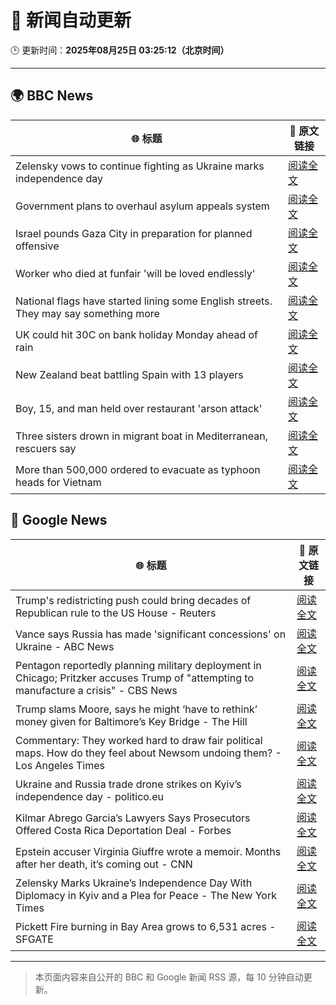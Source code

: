 # 🧠 新闻自动更新

🕒 更新时间：**2025年08月25日 03:25:12（北京时间）**

---

## 🌍 BBC News

| 🌐 标题 | 🔗 原文链接 |
|--------|-------------|
| Zelensky vows to continue fighting as Ukraine marks independence day | [阅读全文](https://www.bbc.com/news/articles/czxy2v9dzgxo?at_medium=RSS&at_campaign=rss) |
| Government plans to overhaul asylum appeals system | [阅读全文](https://www.bbc.com/news/articles/cg4xp4ywk47o?at_medium=RSS&at_campaign=rss) |
| Israel pounds Gaza City in preparation for planned offensive | [阅读全文](https://www.bbc.com/news/articles/cvg478y8l09o?at_medium=RSS&at_campaign=rss) |
| Worker who died at funfair 'will be loved endlessly' | [阅读全文](https://www.bbc.com/news/articles/c2djy596rezo?at_medium=RSS&at_campaign=rss) |
| National flags have started lining some English streets. They may say something more | [阅读全文](https://www.bbc.com/news/articles/cx271162ee3o?at_medium=RSS&at_campaign=rss) |
| UK could hit 30C on bank holiday Monday ahead of rain | [阅读全文](https://www.bbc.com/news/articles/cj6yp0j7znxo?at_medium=RSS&at_campaign=rss) |
| New Zealand beat battling Spain with 13 players | [阅读全文](https://www.bbc.com/sport/rugby-union/articles/cn85q4nnjglo?at_medium=RSS&at_campaign=rss) |
| Boy, 15, and man held over restaurant 'arson attack' | [阅读全文](https://www.bbc.com/news/articles/c1dxy4e9q49o?at_medium=RSS&at_campaign=rss) |
| Three sisters drown in migrant boat in Mediterranean, rescuers say | [阅读全文](https://www.bbc.com/news/articles/cp89rqgjq1no?at_medium=RSS&at_campaign=rss) |
| More than 500,000 ordered to evacuate as typhoon heads for Vietnam | [阅读全文](https://www.bbc.com/news/articles/cx2pw5ypwqeo?at_medium=RSS&at_campaign=rss) |

## 📰 Google News

| 🌐 标题 | 🔗 原文链接 |
|--------|-------------|
| Trump's redistricting push could bring decades of Republican rule to the US House - Reuters | [阅读全文](https://news.google.com/rss/articles/CBMitgFBVV95cUxNWjhra0pRc0FkM2pFYjRvRHJiQUtPdEVKRW1IM2gtSnpoTzBoQkpSSlhYdlAza291SHlYVnY3U2xPUzVWZkowOGNFXy1OV3YxU3Vibk4xUlp5SHVLcXYzYjJEVzN0bm4yQ2VwelFfX05meWNxWWd1Qjk0WlJ1Y1E3eExOLVlySHQ5TDZmNVpUN281Tmp0X3YtZzJpbEtYV3l4am9tMV9GN0Z1RU9BdXB5TW1salZBZw?oc=5) |
| Vance says Russia has made 'significant concessions' on Ukraine - ABC News | [阅读全文](https://news.google.com/rss/articles/CBMiogFBVV95cUxNLUZMZDYzMjc3bllNRGEwajI2N3NuMUZJaWFIcE9WQ3Q4b2pOblNjcEJxVnJpeldZWjNlbHJ3dktJZ3dydWlEc0ZyUzVmUUs5bklKaGJoQXd4YXNfVW13NjNTRVF0QnUyRVExZUplOF90ZlZtMV9md19uX1JPQmhtdmhjelRoQ2FHbXhNV1FxZWVjenZXbTR5cWxvQ1lWMnNTVnfSAacBQVVfeXFMTlZGdFdGaXJCWVFsSGcwaU9LaVNlV1VEdXlEQnFEcXdraUpPYnkza1NueXl6VzIxRXlwZzRmWG9GcUJRb2V6V0t6MDZPLXpobzNyWWdxLVhDT3l4YnpERlVNaEF3bVB0aG9LUDN3Y0t0RTg3N01ySW95Q3N4MDZYTnNWWXJTZWppbFBCZEc3M29UNFcxZEtGb0JRXy1EUlVMdWhfSUJiU2s?oc=5) |
| Pentagon reportedly planning military deployment in Chicago; Pritzker accuses Trump of "attempting to manufacture a crisis" - CBS News | [阅读全文](https://news.google.com/rss/articles/CBMipAFBVV95cUxOU2JFTm4yVkZ3MHdKOXpseEVnSFpOcnk0eGZXWWVxNDMtT1R4MWhKcVpwNGZwVldIYXN2aW1GZmZLWkVJM0J4QmM0eWpoSGVKZW9xTEdwUTFWQU1jWFN1M2IxMXFFaDcyRUpYX3dlOFNoVm04cUVsaXpyN2hFM2t4WXRjQUM3cktaQ0ZMZEdaNWdVanVzc0NBajJyWmtDNk5nams4Tw?oc=5) |
| Trump slams Moore, says he might ‘have to rethink’ money given for Baltimore’s Key Bridge - The Hill | [阅读全文](https://news.google.com/rss/articles/CBMikAFBVV95cUxQcmxVTVhzU1ZKMVdjSlVtdGJVQWJfWGJwdHRmRmVzdDJzMjlNV3RIYWxTWkRDUXhJb09GR0xEbG56Si1RLUNneDN2cGxjRWVDd2ppVkt0eUdYWlhyTVRiREhCMy0tSzVWYk9JSVVvM1RkM2gzOTJzcTJSV0NCN2ZoM2lJVFNuRFFFTE5UcDRLWlnSAZYBQVVfeXFMUFdlaEhvQXlfdVJ2NDRNSWZybUZIMFBjZkZONVVCYXJJT0MzNUZHWW9mZHJjeXUxZkZRQnlZSlRERTVRcDVhdEFMRjBBS3YzS205UnF0Qlh5VEUzZVVtZ0oyckJTV1M2WktzcFBKck5kSVJzWjZXaUtZQUlFV3dWS2NlWVRsRU9fb0VxWVY4Rk9oMDMwV25R?oc=5) |
| Commentary: They worked hard to draw fair political maps. How do they feel about Newsom undoing them? - Los Angeles Times | [阅读全文](https://news.google.com/rss/articles/CBMiswFBVV95cUxPdmpiU0RKZHZSNTlWS2tpWkRzYzRjdVp0ZThEQnRpZ21Vc2tyV2d6Nk44aS0tSUlQaGUwWlFqUjhQX215ZmFGb2RIenZqZ3JhcXZ0RUFNMnlPWWZTUlRxWUxWZV9BYkNoUFlfZ08xNUtTYXJqbElaMWJfdFFEVkl4ZEVfRnYyUzNnVVhaclhtakZxWlZLLTRPSkRNWms4WFl4d29Tall0RDdUODRFWU14SXk2NA?oc=5) |
| Ukraine and Russia trade drone strikes on Kyiv’s independence day - politico.eu | [阅读全文](https://news.google.com/rss/articles/CBMingFBVV95cUxOQ2dTWjQtYkRmUEVvMUc2b2FjTlJ3bFNqTXlXMlB2UHpuSjJzOUtmTFM5VEZYeTNybkkzcks3YURfbUVsYm53bFBRblN2Qjc0a3hSVEl2dGU5M25vSUtoMTd0UjRQZjVZZ29iajd4VzBXTEZlNl9rckZZMUFjMGprdmZrOW5hZ2hJVm1BSUpvTGFKdDZpSm9uV2FVVnM5dw?oc=5) |
| Kilmar Abrego Garcia’s Lawyers Says Prosecutors Offered Costa Rica Deportation Deal - Forbes | [阅读全文](https://news.google.com/rss/articles/CBMi_AFBVV95cUxNR2wxRkhxYzVvYk5TdzF1RGE3YThfWnVLZnhab21zVHBULWhCTUVSd1o5QnZQUU1UZ3JFOUFTN3U0bFZCeXIxYTcyQTF0RTZuNHhSdHdXdWZGdjMtWUpyQlBKOXd2dUhlalFvUDl5YmFlM0taSUNCWE40SUZ0V1NpTWxDckZUV3B4Y0plWUpNSUc1YnlrT3ZBWXRlMk4zLU9LZFNsWWhaWTNDcHVUNFBJVDdRelBLM05COFRsOWxZNGM0akV6WWhXYWNVNWxKa1BvS3ZseFZDd2Ytc0w1d2lkTHVZRkxXQ1VkNVg4ODVHZHlQWDZuS19zNndJRmI?oc=5) |
| Epstein accuser Virginia Giuffre wrote a memoir. Months after her death, it’s coming out - CNN | [阅读全文](https://news.google.com/rss/articles/CBMifkFVX3lxTE1xcTlfcGNIOFZTZ2NRWmRzaW83R0xZcXVuME02T2ZlM2pMOHIwMDFIN0N2SEwxdVdDZDBtSXhNUGZickNQTVFlNE5jOU1VZVdWd0J5WlB4TGVXNHl3TlJDajEtWGo3VjJqRS15WWszeldwblJERjdBNU9KdEFGQdIBgwFBVV95cUxOQ0x0aFhYelRNRGhDNWI0eTZ6bEpGSTNwU3lHRUdoZkRVdW0wbUwtaENHQWxoYUhtSzlUVnZaU1ZzYi1PWllESm9kenBTYXdiVzIxQnpVRmJWZkRWRWxCV282aUp1LVVSVXE0NDJZc3BrUUdaMld2Y0Jsd1M4VTlwT2tjbw?oc=5) |
| Zelensky Marks Ukraine’s Independence Day With Diplomacy in Kyiv and a Plea for Peace - The New York Times | [阅读全文](https://news.google.com/rss/articles/CBMijwFBVV95cUxPbl9jX3NKSGJQR211eUxDajAxRkVkaGtSdzRrcDBDbE55WFVxTDFHYU5TcXpPSlN6bklVZVNHUDRZNkcybUt0Tl9sNTNLbGJ0Y0l4MUlud090RmZHZEM4YUpNSGFKaG9abWQ0TE8wQ3l0ay1TZ2ZXQkhuc2k0WEgyeTFoZnlFQXRTZDBCd2czQQ?oc=5) |
| Pickett Fire burning in Bay Area grows to 6,531 acres - SFGATE | [阅读全文](https://news.google.com/rss/articles/CBMimwFBVV95cUxOSFpEdEVRUXkwUU5QWVFHT2hzdndWaksxdTdYd0d4b1RGTVlubHVES3l0RTF5QXdQbTg5Q21Gb1BIM19FZGdHbFBHTEZzS2d3eFBrNWJtc2tqbXo1SGc2a3RoSV9ZREE2SnlsNFNMMjNDS2w2cS1aSmJ2TldJaUZvNGZrOHJGLTh1UVRzQVRMMFYwVFN4TWIxQ2ZfYw?oc=5) |

---
> 本页面内容来自公开的 BBC 和 Google 新闻 RSS 源，每 10 分钟自动更新。